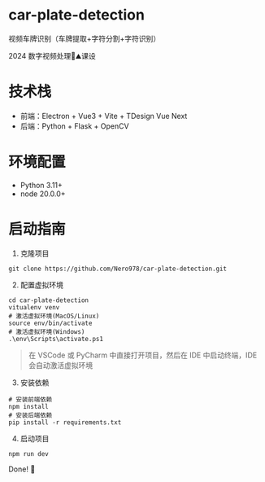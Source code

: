 # car-plate-detection

视频车牌识别（车牌提取+字符分割+字符识别）

 2024 数字视频处理💩⛰️课设

 # 技术栈
- 前端：Electron + Vue3 + Vite + TDesign Vue Next
- 后端：Python + Flask + OpenCV

# 环境配置
- Python 3.11+
- node 20.0.0+

# 启动指南
1. 克隆项目
```shell
git clone https://github.com/Nero978/car-plate-detection.git
```

2. 配置虚拟环境
```shell
cd car-plate-detection
vitualenv venv
# 激活虚拟环境(MacOS/Linux)
source env/bin/activate
# 激活虚拟环境(Windows)
.\env\Scripts\activate.ps1
```
> 在 VSCode 或 PyCharm 中直接打开项目，然后在 IDE 中启动终端，IDE 会自动激活虚拟环境

3. 安装依赖
```shell
# 安装前端依赖
npm install
# 安装后端依赖
pip install -r requirements.txt
```

4. 启动项目
```shell
npm run dev
```

Done! 🎉

